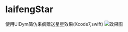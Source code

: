 # laifengStar
使用UIDym简仿来疯赠送星星效果(Xcode7,swift)
![效果图](https://github.com/changjianfeishui/UIDynamicAnimator/raw/master/1.gif)

